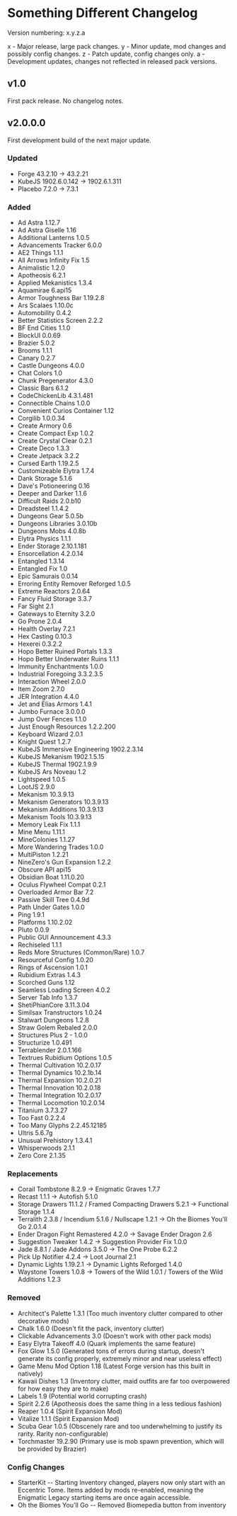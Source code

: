 # Something Different Changelog

Version numbering:
x.y.z.a

x - Major release, large pack changes.
y - Minor update, mod changes and possibly config changes.
z - Patch update, config changes only.
a - Development updates, changes not reflected in released pack versions.


## v1.0
First pack release. No changelog notes.

## v2.0.0.0
First development build of the next major update.

### Updated
- Forge 43.2.10 -> 43.2.21
- KubeJS 1902.6.0.142 -> 1902.6.1.311
- Placebo 7.2.0 -> 7.3.1

### Added
- Ad Astra 1.12.7
- Ad Astra Giselle 1.16
- Additional Lanterns 1.0.5
- Advancements Tracker 6.0.0
- AE2 Things 1.1.1
- All Arrows Infinity Fix 1.5
- Animalistic 1.2.0
- Apotheosis 6.2.1
- Applied Mekanistics 1.3.4
- Aquamirae 6.api15
- Armor Toughness Bar 1.19.2.8
- Ars Scalaes 1.10.0c
- Automobility 0.4.2
- Better Statistics Screen 2.2.2
- BF End Cities 1.1.0
- BlockUI 0.0.69
- Brazier 5.0.2
- Brooms 1.1.1
- Canary 0.2.7
- Castle Dungeons 4.0.0
- Chat Colors 1.0
- Chunk Pregenerator 4.3.0
- Classic Bars 6.1.2
- CodeChickenLib 4.3.1.481
- Connectible Chains 1.0.0
- Convenient Curios Container 1.12
- Corgilib 1.0.0.34
- Create Armory 0.6
- Create Compact Exp 1.0.2
- Create Crystal Clear 0.2.1
- Create Deco 1.3.3
- Create Jetpack 3.2.2
- Cursed Earth 1.19.2.5
- Customizeable Elytra 1.7.4
- Dank Storage 5.1.6
- Dave's Potioneering 0.16
- Deeper and Darker 1.1.6
- Difficult Raids 2.0.b10
- Dreadsteel 1.1.4.2
- Dungeons Gear 5.0.5b
- Dungeons Libraries 3.0.10b
- Dungeons Mobs 4.0.8b
- Elytra Physics 1.1.1
- Ender Storage 2.10.1.181
- Ensorcellation 4.2.0.14
- Entangled 1.3.14
- Entangled Fix 1.0
- Epic Samurais 0.0.14
- Erroring Entity Remover Reforged 1.0.5
- Extreme Reactors 2.0.64
- Fancy Fluid Storage 3.3.7
- Far Sight 2.1
- Gateways to Eternity 3.2.0
- Go Prone 2.0.4
- Health Overlay 7.2.1
- Hex Casting 0.10.3
- Hexerei 0.3.2.2
- Hopo Better Ruined Portals 1.3.3
- Hopo Better Underwater Ruins 1.1.1
- Immunity Enchantments 1.0.0
- Industrial Foregoing 3.3.2.3.5
- Interaction Wheel 2.0.0
- Item Zoom 2.7.0
- JER Integration 4.4.0
- Jet and Elias Armors 1.4.1
- Jumbo Furnace 3.0.0.0
- Jump Over Fences 1.1.0
- Just Enough Resources 1.2.2.200
- Keyboard Wizard 2.0.1
- Knight Quest 1.2.7
- KubeJS Immersive Engineering 1902.2.3.14
- KubeJS Mekanism 1902.1.5.15
- KubeJS Thermal 1902.1.9.9
- KubeJS Ars Noveau 1.2
- Lightspeed 1.0.5
- LootJS 2.9.0
- Mekanism 10.3.9.13
- Mekanism Generators 10.3.9.13
- Mekanism Additions 10.3.9.13
- Mekanism Tools 10.3.9.13
- Memory Leak Fix 1.1.1
- Mine Menu 1.11.1
- MineColonies 1.1.27
- More Wandering Trades 1.0.0
- MultiPiston 1.2.21
- NineZero's Gun Expansion 1.2.2
- Obscure API api15
- Obsidian Boat 1.11.0.20
- Oculus Flywheel Compat 0.2.1
- Overloaded Armor Bar 7.2
- Passive Skill Tree 0.4.9d
- Path Under Gates 1.0.0
- Ping 1.9.1
- Platforms 1.10.2.02
- Pluto 0.0.9
- Public GUI Announcement 4.3.3
- Rechiseled 1.1.1
- Reds More Structures (Common/Rare) 1.0.7
- Resourceful Config 1.0.20
- Rings of Ascension 1.0.1
- Rubidium Extras 1.4.3
- Scorched Guns 1.12
- Seamless Loading Screen 4.0.2
- Server Tab Info 1.3.7
- ShetiPhianCore 3.11.3.04
- Similsax Transtructors 1.0.24
- Stalwart Dungeons 1.2.8
- Straw Golem Rebaled 2.0.0
- Structures Plus 2 - 1.0.0
- Structurize 1.0.491
- Terrablender 2.0.1.166
- Textrues Rubidium Options 1.0.5
- Thermal Cultivation 10.2.0.17
- Thermal Dynamics 10.2.1b.14
- Thermal Expansion 10.2.0.21
- Thermal Innovation 10.2.0.18
- Thermal Integration 10.2.0.17
- Thermal Locomotion 10.2.0.14
- Titanium 3.7.3.27
- Too Fast 0.2.2.4
- Too Many Glyphs 2.2.45.12185
- Ultris 5.6.7g
- Unusual Prehistory 1.3.4.1
- Whisperwoods 2.1.1
- Zero Core 2.1.35

### Replacements
- Corail Tombstone 8.2.9 -> Enigmatic Graves 1.7.7
- Recast 1.1.1 -> Autofish 5.1.0
- Storage Drawers 11.1.2 / Framed Compacting Drawers 5.2.1 -> Functional Storage 1.1.4
- Terralith 2.3.8 / Incendium 5.1.6 / Nullscape 1.2.1 -> Oh the Biomes You'll Go 2.0.1.4
- Ender Dragon Fight Remastered 4.2.0 -> Savage Ender Dragon 2.6
- Suggestion Tweaker 1.4.2 -> Suggestion Provider Fix 1.0.0
- Jade 8.8.1 / Jade Addons 3.5.0 -> The One Probe 6.2.2
- Pick Up Notifier 4.2.4 -> Loot Journal 2.1
- Dynamic Lights 1.19.2.1 -> Dynamic Lights Reforged 1.4.0
- Waystone Towers 1.0.8 -> Towers of the Wild 1.0.1 / Towers of the Wild Additions 1.2.3

### Removed
- Architect's Palette 1.3.1 (Too much inventory clutter compared to other decorative mods)
- Chalk 1.6.0 (Doesn't fit the pack, inventory clutter)
- Clickable Advancements 3.0 (Doesn't work with other pack mods)
- Easy Elytra Takeoff 4.0 (Quark implements the same feature)
- Fox Glow 1.5.0 (Generated tons of errors during startup, doesn't generate its config properly, extremely minor and near useless effect)
- Game Menu Mod Option 1.18 (Latest Forge version has this built in natively)
- Kawaii Dishes 1.3 (Inventory clutter, maid outfits are far too overpowered for how easy they are to make)
- Labels 1.9 (Potential world corrupting crash)
- Spirit 2.2.6 (Apotheosis does the same thing in a less tedious fashion)
- Reaper 1.0.4 (Spirit Expansion Mod)
- Vitalize 1.1.1 (Spirit Expansion Mod)
- Scuba Gear 1.0.5 (Obscenely rare and too underwhelming to justify its rarity. Rarity non-configurable)
- Torchmaster 19.2.90 (Primary use is mob spawn prevention, which will be provided by Brazier)

### Config Changes
- StarterKit
    -- Starting Inventory changed, players now only start with an Eccentric Tome. Items added by mods re-enabled, meaning the Enigmatic Legacy starting items are once again accessible.
- Oh the Biomes You'll Go
    -- Removed Biomepedia button from inventory